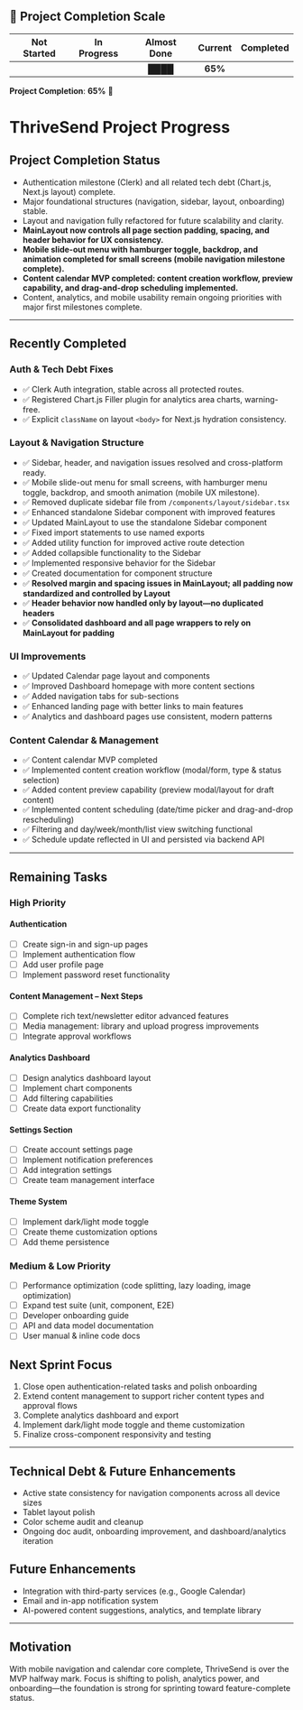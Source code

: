 ## 🚦 **Project Completion Scale**

| Not Started | In Progress | Almost Done | **Current** | Completed |
|:-----------:|:-----------:|:-----------:|:-----------:|:---------:|
|             |             |     ████    |  **65%**    |           |

**Project Completion**: **65%**  🚀

# ThriveSend Project Progress

## Project Completion Status

- Authentication milestone (Clerk) and all related tech debt (Chart.js, Next.js layout) complete.
- Major foundational structures (navigation, sidebar, layout, onboarding) stable.
- Layout and navigation fully refactored for future scalability and clarity.
- **MainLayout now controls all page section padding, spacing, and header behavior for UX consistency.**
- **Mobile slide-out menu with hamburger toggle, backdrop, and animation completed for small screens (mobile navigation milestone complete).**
- **Content calendar MVP completed: content creation workflow, preview capability, and drag-and-drop scheduling implemented.**
- Content, analytics, and mobile usability remain ongoing priorities with major first milestones complete.

---

## Recently Completed

### Auth & Tech Debt Fixes
- ✅ Clerk Auth integration, stable across all protected routes.
- ✅ Registered Chart.js Filler plugin for analytics area charts, warning-free.
- ✅ Explicit `className` on layout `<body>` for Next.js hydration consistency.

### Layout & Navigation Structure
- ✅ Sidebar, header, and navigation issues resolved and cross-platform ready.
- ✅ Mobile slide-out menu for small screens, with hamburger menu toggle, backdrop, and smooth animation (mobile UX milestone).
- ✅ Removed duplicate sidebar file from `/components/layout/sidebar.tsx`
- ✅ Enhanced standalone Sidebar component with improved features
- ✅ Updated MainLayout to use the standalone Sidebar component
- ✅ Fixed import statements to use named exports
- ✅ Added utility function for improved active route detection
- ✅ Added collapsible functionality to the Sidebar
- ✅ Implemented responsive behavior for the Sidebar
- ✅ Created documentation for component structure
- ✅ **Resolved margin and spacing issues in MainLayout; all padding now standardized and controlled by Layout**
- ✅ **Header behavior now handled only by layout—no duplicated headers**
- ✅ **Consolidated dashboard and all page wrappers to rely on MainLayout for padding**

### UI Improvements
- ✅ Updated Calendar page layout and components
- ✅ Improved Dashboard homepage with more content sections
- ✅ Added navigation tabs for sub-sections
- ✅ Enhanced landing page with better links to main features
- ✅ Analytics and dashboard pages use consistent, modern patterns

### Content Calendar & Management
- ✅ Content calendar MVP completed
- ✅ Implemented content creation workflow (modal/form, type & status selection)
- ✅ Added content preview capability (preview modal/layout for draft content)
- ✅ Implemented content scheduling (date/time picker and drag-and-drop rescheduling)
- ✅ Filtering and day/week/month/list view switching functional
- ✅ Schedule update reflected in UI and persisted via backend API

---

## Remaining Tasks

### High Priority

#### Authentication
- [ ] Create sign-in and sign-up pages
- [ ] Implement authentication flow
- [ ] Add user profile page
- [ ] Implement password reset functionality

#### Content Management – Next Steps
- [ ] Complete rich text/newsletter editor advanced features
- [ ] Media management: library and upload progress improvements
- [ ] Integrate approval workflows

#### Analytics Dashboard
- [ ] Design analytics dashboard layout
- [ ] Implement chart components
- [ ] Add filtering capabilities
- [ ] Create data export functionality

#### Settings Section
- [ ] Create account settings page
- [ ] Implement notification preferences
- [ ] Add integration settings
- [ ] Create team management interface

#### Theme System
- [ ] Implement dark/light mode toggle
- [ ] Create theme customization options
- [ ] Add theme persistence

### Medium & Low Priority

- [ ] Performance optimization (code splitting, lazy loading, image optimization)
- [ ] Expand test suite (unit, component, E2E)
- [ ] Developer onboarding guide
- [ ] API and data model documentation
- [ ] User manual & inline code docs

## Next Sprint Focus

1. Close open authentication-related tasks and polish onboarding
2. Extend content management to support richer content types and approval flows
3. Complete analytics dashboard and export
4. Implement dark/light mode toggle and theme customization
5. Finalize cross-component responsivity and testing

---

## Technical Debt & Future Enhancements

- Active state consistency for navigation components across all device sizes
- Tablet layout polish
- Color scheme audit and cleanup
- Ongoing doc audit, onboarding improvement, and dashboard/analytics iteration

## Future Enhancements

- Integration with third-party services (e.g., Google Calendar)
- Email and in-app notification system
- AI-powered content suggestions, analytics, and template library

---

## Motivation

With mobile navigation and calendar core complete, ThriveSend is over the MVP halfway mark. Focus is shifting to polish, analytics power, and onboarding—the foundation is strong for sprinting toward feature-complete status.
